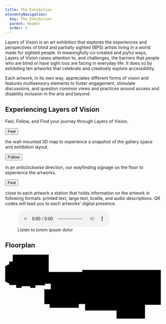 ```yaml
---
title: The Exhibition
eleventyNavigation:
  key: The Exhibition
  parent: Header
  order: 2
---
```


Layers of Vision is an art exhibition that explores the experiences and perspectives of blind and partially sighted (BPS) artists living in a world made for sighted people. In meaningfully co-created and joyful ways, Layers of Vision raises attention to, and challenges, the barriers that people who are blind or have sight loss are facing in everyday life. It does so by
exhibiting ten artworks that celebrate and creatively explore accessibility.

Each artwork, in its own way, appreciates different forms of vision and features multisensory elements to foster engagement, stimulate discussions, and question common views and practices around access and disability inclusion in the arts and beyond.

## Experiencing Layers of Vision

Feel, Follow, and Find your journey through Layers of Vision.

<button class="button disabled inverted">Feel</button>

the wall-mounted 3D map to experience a snapshot of the gallery space and exhibition layout.

<button class="button disabled inverted">Follow</button>

in an anticlockwise direction, our wayfinding signage on the floor to
experience the artworks.

<button class="button disabled inverted">Find</button>

close to each artwork a station that holds information on the artwork in
following formats: printed text, large text, braille, and audio descriptions. QR codes will lead you to each artworks’ digital presence.

<!-- Audio block -->
<figure>
  <audio controls src="/media/file.mp3">
    <a href="/media/file.mp3">Download audio</a>
  </audio>
  <figcaption>Listen to lorem ipsum dolor</figcaption>
</figure>

## Floorplan

<div class="map" id="floorplan">
<svg viewBox="0 0 1132 465" xmlns="http://www.w3.org/2000/svg">
<title>A layout of the floorplan</title>
<g clip-path="url(#clip0_1074_234)">
<path d="M55.0816 -0.0610352V50.4721H29.3167V69.3026L-0.237305 83.9982V195.13L30.3131 210.816V220.889H79.85V241.698H119.484V229.572H181.899V241.698H219.554V222.868H289.9V210.978H331.513V251.602H284.945V359.602H323.25V386.35H535.612V358.613H581.19V406.17H810.065V465.061H1016.81V401.215V391.739V364.557H1132.24V110.909H560.387V125.774H316.655V-0.0610352H55.0816Z" class="primary-color"/>
<path d="M963.529 423.455V161.069H262.258V37.6743H94.4238L43.1924 88.9057V185.817H357.278V347.143H531.667V288.652H423.863V220.366H557.364V271.862H865.967V423.455" class="secondary-stroke primary-color" stroke-width="6" stroke-miterlimit="10"/>
<path d="M803.537 395.446H806.96V359.493H803.537V356.07H767.584V359.493H764.161V395.446H767.584V398.869H803.537V395.446Z" class="secondary-color"/>
</g>
<defs>
<clipPath id="clip0_1074_234">
<rect width="1132" height="465" class="primary-color"/>
</clipPath>
</defs>
</svg>
</div>
